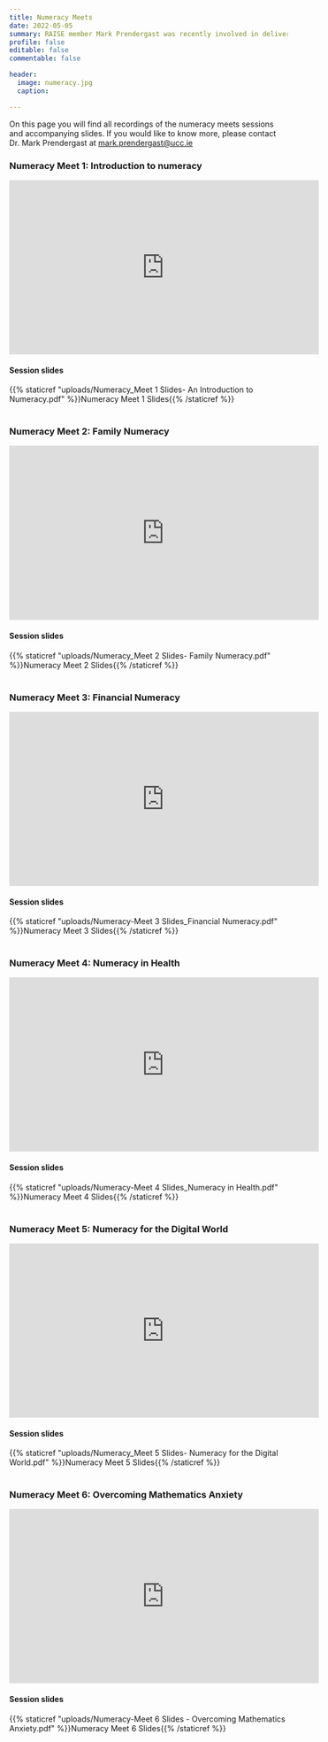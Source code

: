```yaml
---
title: Numeracy Meets
date: 2022-05-05
summary: RAISE member Mark Prendergast was recently involved in delivering a series of numeracy professional development workshops for adult practitioners. This was part of a project in collaboration with NALA, UCC, UL, NUIG, & TUD. 
profile: false
editable: false
commentable: false

header:
  image: numeracy.jpg
  caption: 

---
```


On this page you will find all recordings of the numeracy meets sessions and accompanying slides. If you would like to know more, please contact Dr. Mark Prendergast at mark.prendergast@ucc.ie

### Numeracy Meet 1: Introduction to numeracy
<iframe width="560" height="315" src="https://www.youtube.com/embed/mFyh8DPjbVc?start=31" title="YouTube video player" frameborder="0" allow="accelerometer; autoplay; clipboard-write; encrypted-media; gyroscope; picture-in-picture" allowfullscreen></iframe>

#### Session slides 
{{% staticref "uploads/Numeracy_Meet 1 Slides- An Introduction to Numeracy.pdf" %}}Numeracy Meet 1 Slides{{% /staticref %}}
<br>
<br>

### Numeracy Meet 2: Family Numeracy
<iframe width="560" height="315" src="https://www.youtube.com/embed/GinCa-r-3Z0?start=12" title="YouTube video player" frameborder="0" allow="accelerometer; autoplay; clipboard-write; encrypted-media; gyroscope; picture-in-picture" allowfullscreen></iframe>

#### Session slides
{{% staticref "uploads/Numeracy_Meet 2 Slides- Family Numeracy.pdf" %}}Numeracy Meet 2 Slides{{% /staticref %}}
<br>
<br>

### Numeracy Meet 3: Financial Numeracy
<iframe width="560" height="315" src="https://www.youtube.com/embed/3MTdqJY-i3Q?start=1351" title="YouTube video player" frameborder="0" allow="accelerometer; autoplay; clipboard-write; encrypted-media; gyroscope; picture-in-picture" allowfullscreen></iframe>

#### Session slides
{{% staticref "uploads/Numeracy-Meet 3 Slides_Financial Numeracy.pdf" %}}Numeracy Meet 3 Slides{{% /staticref %}}
<br>
<br>

### Numeracy Meet 4: Numeracy in Health
<iframe width="560" height="315" src="https://www.youtube.com/embed/E6piSEbUYpY?start=13" title="YouTube video player" frameborder="0" allow="accelerometer; autoplay; clipboard-write; encrypted-media; gyroscope; picture-in-picture" allowfullscreen></iframe>

#### Session slides
{{% staticref "uploads/Numeracy-Meet 4 Slides_Numeracy in Health.pdf" %}}Numeracy Meet 4 Slides{{% /staticref %}}
<br>
<br>

### Numeracy Meet 5: Numeracy for the Digital World
<iframe width="560" height="315" src="https://www.youtube.com/embed/DdvWCn_tZL4?start=15" title="YouTube video player" frameborder="0" allow="accelerometer; autoplay; clipboard-write; encrypted-media; gyroscope; picture-in-picture" allowfullscreen></iframe>

#### Session slides
{{% staticref "uploads/Numeracy_Meet 5 Slides- Numeracy for the Digital World.pdf" %}}Numeracy Meet 5 Slides{{% /staticref %}}
<br>
<br>

### Numeracy Meet 6: Overcoming Mathematics Anxiety
<iframe width="560" height="315" src="https://www.youtube.com/embed/tzPhmGHdPZY" title="YouTube video player" frameborder="0" allow="accelerometer; autoplay; clipboard-write; encrypted-media; gyroscope; picture-in-picture" allowfullscreen></iframe>

#### Session slides
{{% staticref "uploads/Numeracy-Meet 6 Slides - Overcoming Mathematics Anxiety.pdf" %}}Numeracy Meet 6 Slides{{% /staticref %}}
